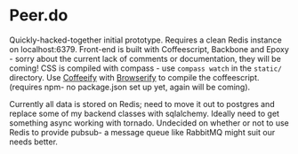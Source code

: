 Peer.do
=======

Quickly-hacked-together initial prototype. Requires a clean Redis instance on localhost:6379.
Front-end is built with Coffeescript, Backbone and Epoxy - sorry about the current lack of comments or documentation, they will be coming!
CSS is compiled with compass - use `compass watch` in the `static/` directory.
Use [Coffeeify](https://github.com/jnordberg/coffeeify) with [Browserify](http://browserify.org/) to compile the coffeescript. (requires npm- no package.json set up yet, again will be coming).

Currently all data is stored on Redis; need to move it out to postgres and replace some of my backend classes with sqlalchemy. Ideally need to get something async working with tornado. Undecided on whether or not to use Redis to provide pubsub- a message queue like RabbitMQ might suit our needs better.
